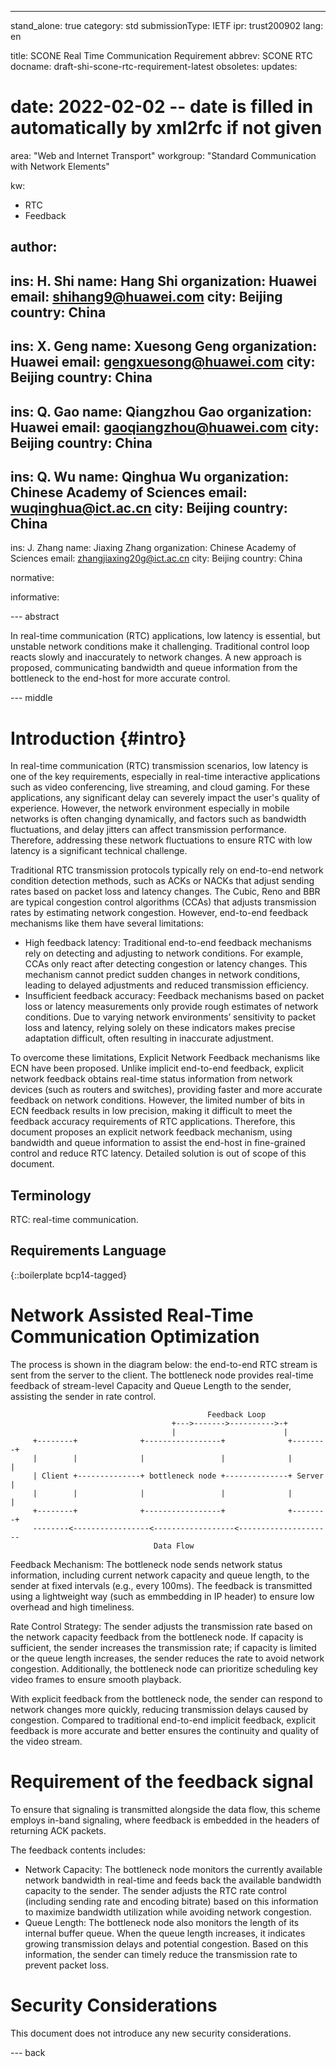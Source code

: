 ---
stand_alone: true
category: std
submissionType: IETF
ipr: trust200902
lang: en

title: SCONE Real Time Communication Requirement
abbrev: SCONE RTC
docname: draft-shi-scone-rtc-requirement-latest
obsoletes:
updates:
# date: 2022-02-02 -- date is filled in automatically by xml2rfc if not given

area: "Web and Internet Transport"
workgroup: "Standard Communication with Network Elements"

kw:
  - RTC
  - Feedback

author:
 -
  ins: H. Shi
  name: Hang Shi
  organization: Huawei
  email: shihang9@huawei.com
  city: Beijing
  country: China
 -
  ins: X. Geng
  name: Xuesong Geng
  organization: Huawei
  email: gengxuesong@huawei.com
  city: Beijing
  country: China
 -
  ins: Q. Gao
  name: Qiangzhou Gao
  organization: Huawei
  email: gaoqiangzhou@huawei.com
  city: Beijing
  country: China
 -
  ins: Q. Wu
  name: Qinghua Wu
  organization: Chinese Academy of Sciences
  email: wuqinghua@ict.ac.cn
  city: Beijing
  country: China
 -
  ins: J. Zhang
  name: Jiaxing Zhang
  organization: Chinese Academy of Sciences
  email: zhangjiaxing20g@ict.ac.cn
  city: Beijing
  country: China

normative:

informative:


--- abstract

In real-time communication (RTC) applications, low latency is essential, but unstable network conditions make it challenging. Traditional control loop reacts slowly and inaccurately to network changes. A new approach is proposed, communicating bandwidth and queue information from the bottleneck to the end-host for more accurate control.

--- middle

# Introduction {#intro}

In real-time communication (RTC) transmission scenarios, low latency is one of the key requirements, especially in real-time interactive applications such as video conferencing, live streaming, and cloud gaming. For these applications, any significant delay can severely impact the user's quality of experience. However, the network environment especially in mobile networks is often changing dynamically, and factors such as bandwidth fluctuations, and delay jitters can affect transmission performance. Therefore, addressing these network fluctuations to ensure RTC with low latency is a significant technical challenge.

Traditional RTC transmission protocols typically rely on end-to-end network condition detection methods, such as ACKs or NACKs that adjust sending rates based on packet loss and latency changes. The Cubic, Reno and BBR are typical congestion control algorithms (CCAs) that adjusts transmission rates by estimating network congestion. However, end-to-end feedback mechanisms like them have several limitations:

- High feedback latency: Traditional end-to-end feedback mechanisms rely on detecting and adjusting to network conditions. For example, CCAs only react after detecting congestion or latency changes. This mechanism cannot predict sudden changes in network conditions, leading to delayed adjustments and reduced transmission efficiency.
- Insufficient feedback accuracy: Feedback mechanisms based on packet loss or latency measurements only provide rough estimates of network conditions. Due to varying network environments’ sensitivity to packet loss and latency, relying solely on these indicators makes precise adaptation difficult, often resulting in inaccurate adjustment.

To overcome these limitations, Explicit Network Feedback mechanisms like ECN have been proposed. Unlike implicit end-to-end feedback, explicit network feedback obtains real-time status information from network devices (such as routers and switches), providing faster and more accurate feedback on network conditions. However, the limited number of bits in ECN feedback results in low precision, making it difficult to meet the feedback accuracy requirements of RTC applications. Therefore, this document proposes an explicit network feedback mechanism, using bandwidth and queue information to assist the end-host in fine-grained control and reduce RTC latency. Detailed solution is out of scope of this document.

## Terminology

RTC: real-time communication.

## Requirements Language

{::boilerplate bcp14-tagged}


# Network Assisted Real-Time Communication Optimization
The process is shown in the diagram below: the end-to-end RTC stream is sent from the server to the client. The bottleneck node provides real-time feedback of stream-level Capacity and Queue Length to the sender, assisting the sender in rate control.

~~~
                                            Feedback Loop
                                    +--->------->---------->-+
                                    |                        |
     +--------+              +-----------------+              +--------+
     |        |              |                 |              |        |
     | Client +--------------+ bottleneck node +--------------+ Server |
     |        |              |                 |              |        |
     +--------+              +-----------------+              +--------+
     --------<-----------------<------------------<---------------------
                                Data Flow
~~~

Feedback Mechanism: The bottleneck node sends network status information, including current network capacity and queue length, to the sender at fixed intervals (e.g., every 100ms). The feedback is transmitted using a lightweight way (such as emmbedding in IP header) to ensure low overhead and high timeliness.

Rate Control Strategy: The sender adjusts the transmission rate based on the network capacity feedback from the bottleneck node. If capacity is sufficient, the sender increases the transmission rate; if capacity is limited or the queue length increases, the sender reduces the rate to avoid network congestion. Additionally, the  bottleneck node can prioritize scheduling key video frames to ensure smooth playback.

With explicit feedback from the bottleneck node, the sender can respond to network changes more quickly, reducing transmission delays caused by congestion. Compared to traditional end-to-end implicit feedback, explicit feedback is more accurate and better ensures the continuity and quality of the video stream.

# Requirement of the feedback signal
To ensure that signaling is transmitted alongside the data flow, this scheme employs in-band signaling, where feedback is embedded in the headers of returning ACK packets.

The feedback contents includes:

- Network Capacity: The bottleneck node monitors the currently available network bandwidth in real-time and feeds back the available bandwidth capacity to the sender. The sender adjusts the RTC rate control (including sending rate and encoding bitrate) based on this information to maximize bandwidth utilization while avoiding network congestion.
- Queue Length: The bottleneck node also monitors the length of its internal buffer queue. When the queue length increases, it indicates growing transmission delays and potential congestion. Based on this information, the sender can timely reduce the transmission rate to prevent packet loss.

# Security Considerations

This document does not introduce any new security considerations.

--- back
